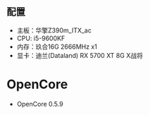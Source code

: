 ## 配置

- 主板：华擎Z390m_ITX_ac
- CPU: i5-9600KF
- 内存：玖合16G 2666MHz x1
- 显卡：迪兰(Dataland) RX 5700 XT 8G X战将


# OpenCore
- OpenCore 0.5.9